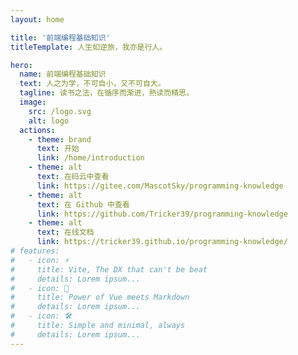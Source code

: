 ```yaml
---
layout: home

title: '前端编程基础知识'
titleTemplate: 人生如逆旅，我亦是行人。

hero:
  name: 前端编程基础知识
  text: 人之为学，不可自小，又不可自大。
  tagline: 读书之法，在循序而渐进，熟读而精思。
  image:
    src: /logo.svg
    alt: logo
  actions:
    - theme: brand
      text: 开始
      link: /home/introduction
    - theme: alt
      text: 在码云中查看
      link: https://gitee.com/MascotSky/programming-knowledge
    - theme: alt
      text: 在 Github 中查看
      link: https://github.com/Tricker39/programming-knowledge
    - theme: alt
      text: 在线文档
      link: https://tricker39.github.io/programming-knowledge/
# features:
#   - icon: ⚡️
#     title: Vite, The DX that can't be beat
#     details: Lorem ipsum...
#   - icon: 🖖
#     title: Power of Vue meets Markdown
#     details: Lorem ipsum...
#   - icon: 🛠️
#     title: Simple and minimal, always
#     details: Lorem ipsum...
---
```


<script setup>
import PageFooter from './components/PageFooter.vue';
</script>

<page-footer />
